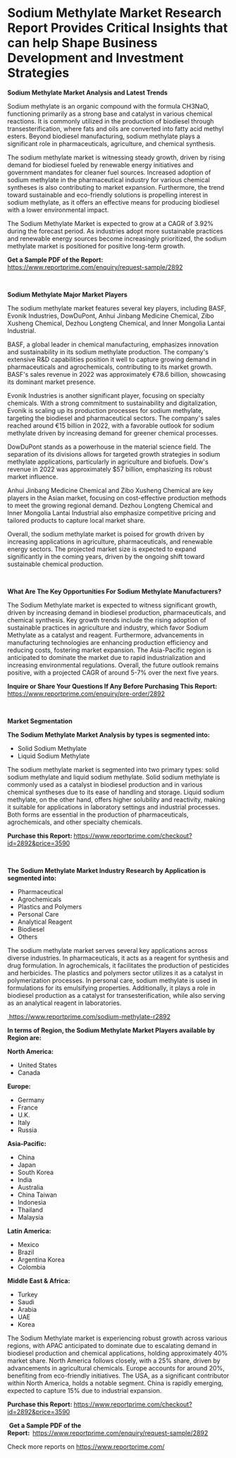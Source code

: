 <p><h1>Sodium Methylate Market Research Report Provides Critical Insights that can help Shape Business Development and Investment Strategies</h1></p><p><strong>Sodium Methylate Market Analysis and Latest Trends</strong></p>
<p><p>Sodium methylate is an organic compound with the formula CH3NaO, functioning primarily as a strong base and catalyst in various chemical reactions. It is commonly utilized in the production of biodiesel through transesterification, where fats and oils are converted into fatty acid methyl esters. Beyond biodiesel manufacturing, sodium methylate plays a significant role in pharmaceuticals, agriculture, and chemical synthesis.</p><p>The sodium methylate market is witnessing steady growth, driven by rising demand for biodiesel fueled by renewable energy initiatives and government mandates for cleaner fuel sources. Increased adoption of sodium methylate in the pharmaceutical industry for various chemical syntheses is also contributing to market expansion. Furthermore, the trend toward sustainable and eco-friendly solutions is propelling interest in sodium methylate, as it offers an effective means for producing biodiesel with a lower environmental impact.</p><p>The Sodium Methylate Market is expected to grow at a CAGR of 3.92% during the forecast period. As industries adopt more sustainable practices and renewable energy sources become increasingly prioritized, the sodium methylate market is positioned for positive long-term growth.</p></p>
<p><strong>Get a Sample PDF of the Report:&nbsp;</strong> <a href="https://www.reportprime.com/enquiry/request-sample/2892?utm_campaign=3225&utm_medium=2&utm_source=Github&utm_content=ia&utm_term=18032025&utm_id=sodium-methylate">https://www.reportprime.com/enquiry/request-sample/2892</a></p>
<p>&nbsp;</p>
<p><strong>Sodium Methylate Major Market Players</strong></p>
<p><p>The sodium methylate market features several key players, including BASF, Evonik Industries, DowDuPont, Anhui Jinbang Medicine Chemical, Zibo Xusheng Chemical, Dezhou Longteng Chemical, and Inner Mongolia Lantai Industrial. </p><p>BASF, a global leader in chemical manufacturing, emphasizes innovation and sustainability in its sodium methylate production. The company's extensive R&D capabilities position it well to capture growing demand in pharmaceuticals and agrochemicals, contributing to its market growth. BASF's sales revenue in 2022 was approximately €78.6 billion, showcasing its dominant market presence.</p><p>Evonik Industries is another significant player, focusing on specialty chemicals. With a strong commitment to sustainability and digitalization, Evonik is scaling up its production processes for sodium methylate, targeting the biodiesel and pharmaceutical sectors. The company's sales reached around €15 billion in 2022, with a favorable outlook for sodium methylate driven by increasing demand for greener chemical processes.</p><p>DowDuPont stands as a powerhouse in the material science field. The separation of its divisions allows for targeted growth strategies in sodium methylate applications, particularly in agriculture and biofuels. Dow's revenue in 2022 was approximately $57 billion, emphasizing its robust market influence.</p><p>Anhui Jinbang Medicine Chemical and Zibo Xusheng Chemical are key players in the Asian market, focusing on cost-effective production methods to meet the growing regional demand. Dezhou Longteng Chemical and Inner Mongolia Lantai Industrial also emphasize competitive pricing and tailored products to capture local market share.</p><p>Overall, the sodium methylate market is poised for growth driven by increasing applications in agriculture, pharmaceuticals, and renewable energy sectors. The projected market size is expected to expand significantly in the coming years, driven by the ongoing shift toward sustainable chemical production.</p></p>
<p>&nbsp;</p>
<p><strong>What Are The Key Opportunities For Sodium Methylate Manufacturers?</strong></p>
<p><p>The Sodium Methylate market is expected to witness significant growth, driven by increasing demand in biodiesel production, pharmaceuticals, and chemical synthesis. Key growth trends include the rising adoption of sustainable practices in agriculture and industry, which favor Sodium Methylate as a catalyst and reagent. Furthermore, advancements in manufacturing technologies are enhancing production efficiency and reducing costs, fostering market expansion. The Asia-Pacific region is anticipated to dominate the market due to rapid industrialization and increasing environmental regulations. Overall, the future outlook remains positive, with a projected CAGR of around 5-7% over the next five years.</p></p>
<p><strong>Inquire or Share Your Questions If Any Before Purchasing This Report:</strong> <a href="https://www.reportprime.com/enquiry/pre-order/2892?utm_campaign=3225&utm_medium=2&utm_source=Github&utm_content=ia&utm_term=18032025&utm_id=sodium-methylate">https://www.reportprime.com/enquiry/pre-order/2892</a></p>
<p>&nbsp;</p>
<p><strong>Market Segmentation</strong></p>
<p><strong>The Sodium Methylate Market Analysis by types is segmented into:</strong></p>
<p><ul><li>Solid Sodium Methylate</li><li>Liquid Sodium Methylate</li></ul></p>
<p><p>The sodium methylate market is segmented into two primary types: solid sodium methylate and liquid sodium methylate. Solid sodium methylate is commonly used as a catalyst in biodiesel production and in various chemical syntheses due to its ease of handling and storage. Liquid sodium methylate, on the other hand, offers higher solubility and reactivity, making it suitable for applications in laboratory settings and industrial processes. Both forms are essential in the production of pharmaceuticals, agrochemicals, and other specialty chemicals.</p></p>
<p><strong>Purchase this Report:&nbsp;</strong><a href="https://www.reportprime.com/checkout?id=2892&price=3590&utm_campaign=3225&utm_medium=2&utm_source=Github&utm_content=ia&utm_term=18032025&utm_id=sodium-methylate">https://www.reportprime.com/checkout?id=2892&price=3590</a></p>
<p>&nbsp;</p>
<p><strong>The Sodium Methylate Market Industry Research by Application is segmented into:</strong></p>
<p><ul><li>Pharmaceutical</li><li>Agrochemicals</li><li>Plastics and Polymers</li><li>Personal Care</li><li>Analytical Reagent</li><li>Biodiesel</li><li>Others</li></ul></p>
<p><p>The sodium methylate market serves several key applications across diverse industries. In pharmaceuticals, it acts as a reagent for synthesis and drug formulation. In agrochemicals, it facilitates the production of pesticides and herbicides. The plastics and polymers sector utilizes it as a catalyst in polymerization processes. In personal care, sodium methylate is used in formulations for its emulsifying properties. Additionally, it plays a role in biodiesel production as a catalyst for transesterification, while also serving as an analytical reagent in laboratories.</p></p>
<p><a href="https://www.reportprime.com/sodium-methylate-r2892?utm_campaign=3225&utm_medium=2&utm_source=Github&utm_content=ia&utm_term=18032025&utm_id=sodium-methylate">&nbsp;https://www.reportprime.com/sodium-methylate-r2892</a></p>
<p><strong>In terms of Region, the Sodium Methylate Market Players available by Region are:</strong></p>
<p>
    <p> <strong> North America: </strong>
        <ul>
            <li>United States</li>
            <li>Canada</li>
        </ul>
        </p> 
    <p> <strong> Europe: </strong>
        <ul>
            <li>Germany</li>
            <li>France</li>
            <li>U.K.</li>
            <li>Italy</li>
            <li>Russia</li>
        </ul>
        </p> 
    <p> <strong> Asia-Pacific: </strong>
        <ul>
            <li>China</li>
            <li>Japan</li>
            <li>South Korea</li>
            <li>India</li>
            <li>Australia</li>
            <li>China Taiwan</li>
            <li>Indonesia</li>
            <li>Thailand</li>
            <li>Malaysia</li>
        </ul>
        </p> 
    <p> <strong> Latin America: </strong>
        <ul>
            <li>Mexico</li>
            <li>Brazil</li>
            <li>Argentina Korea</li>
            <li>Colombia</li>
        </ul>
        </p> 
    <p> <strong> Middle East & Africa: </strong>
        <ul>
            <li>Turkey</li>
            <li>Saudi</li>
            <li>Arabia</li>
            <li>UAE</li>
            <li>Korea</li>
        </ul>
    </p>
    </p>
<p><p>The Sodium Methylate market is experiencing robust growth across various regions, with APAC anticipated to dominate due to escalating demand in biodiesel production and chemical applications, holding approximately 40% market share. North America follows closely, with a 25% share, driven by advancements in agricultural chemicals. Europe accounts for around 20%, benefiting from eco-friendly initiatives. The USA, as a significant contributor within North America, holds a notable segment. China is rapidly emerging, expected to capture 15% due to industrial expansion.</p></p>
<p><strong>Purchase this Report: </strong><a href="https://www.reportprime.com/checkout?id=2892&price=3590&utm_campaign=3225&utm_medium=2&utm_source=Github&utm_content=ia&utm_term=18032025&utm_id=sodium-methylate">https://www.reportprime.com/checkout?id=2892&price=3590</a></p>
<p>&nbsp;<strong>Get a Sample PDF of the Report:&nbsp;&nbsp;</strong><a href="https://www.reportprime.com/enquiry/request-sample/2892?utm_campaign=3225&utm_medium=2&utm_source=Github&utm_content=ia&utm_term=18032025&utm_id=sodium-methylate">https://www.reportprime.com/enquiry/request-sample/2892</a></p>
<p><strong></strong></p>
<p>Check more reports on <a href="https://www.reportprime.com/?utm_campaign=3225&utm_medium=2&utm_source=Github&utm_content=ia&utm_term=18032025&utm_id=sodium-methylate">https://www.reportprime.com/</a></p>